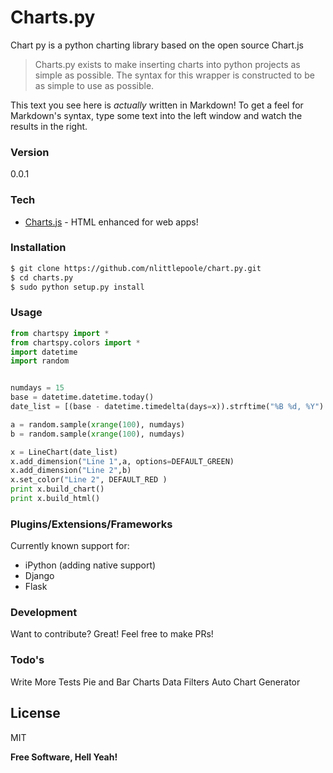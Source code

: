 # Charts.py

Chart py is a python charting library based on the open source Chart.js


> Charts.py exists to make inserting charts into python projects as simple as possible.
> The syntax for this wrapper is constructed to be as simple to use as possible. 


This text you see here is *actually* written in Markdown! To get a feel for Markdown's syntax, type some text into the left window and watch the results in the right.

### Version
0.0.1

### Tech

* [Charts.js] - HTML enhanced for web apps!


### Installation

```sh
$ git clone https://github.com/nlittlepoole/chart.py.git
$ cd charts.py
$ sudo python setup.py install
```

### Usage

```python
from chartspy import *
from chartspy.colors import *
import datetime
import random


numdays = 15
base = datetime.datetime.today()
date_list = [(base - datetime.timedelta(days=x)).strftime("%B %d, %Y") for x in range(0, numdays)]

a = random.sample(xrange(100), numdays)
b = random.sample(xrange(100), numdays)

x = LineChart(date_list)
x.add_dimension("Line 1",a, options=DEFAULT_GREEN)
x.add_dimension("Line 2",b)
x.set_color("Line 2", DEFAULT_RED )
print x.build_chart()
print x.build_html()


```
### Plugins/Extensions/Frameworks

Currently known support for:

* iPython (adding native support)
* Django
* Flask



### Development

Want to contribute? Great!
Feel free to make PRs!

### Todo's

Write More Tests
Pie and Bar Charts
Data Filters
Auto Chart Generator

License
----

MIT


**Free Software, Hell Yeah!**

[Charts.js]:http://www.chartjs.org/

